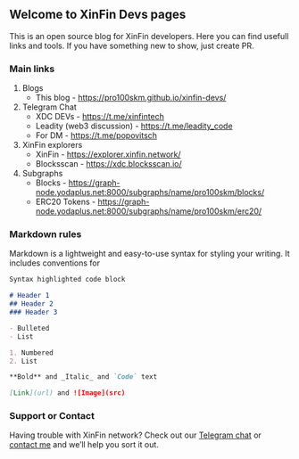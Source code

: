 ## Welcome to XinFin Devs pages

This is an open source blog for XinFin developers. Here you can find usefull links and tools. If you have something new to show, just create PR.

### Main links

1) Blogs
    - This blog - https://pro100skm.github.io/xinfin-devs/
2) Telegram Chat
    - XDC DEVs - https://t.me/xinfintech
    - Leadity (web3 discussion) - https://t.me/leadity_code
    - For DM - https://t.me/popovitsch
3) XinFin explorers
    - XinFin - https://explorer.xinfin.network/
    - Blocksscan - https://xdc.blocksscan.io/
4) Subgraphs
    - Blocks - https://graph-node.yodaplus.net:8000/subgraphs/name/pro100skm/blocks/
    - ERC20 Tokens - https://graph-node.yodaplus.net:8000/subgraphs/name/pro100skm/erc20/

### Markdown rules

Markdown is a lightweight and easy-to-use syntax for styling your writing. It includes conventions for

```markdown
Syntax highlighted code block

# Header 1
## Header 2
### Header 3

- Bulleted
- List

1. Numbered
2. List

**Bold** and _Italic_ and `Code` text

[Link](url) and ![Image](src)
```

### Support or Contact

Having trouble with XinFin network? Check out our [Telegram chat](https://t.me/xinfintech) or [contact me](https://t.me/popovitsch) and we’ll help you sort it out.
